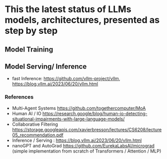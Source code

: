 # This the latest status of LLMs models, architectures, presented as step by step 

## Model Training
## Model Serving/ Inference
 - fast Inference: https://github.com/vllm-project/vllm, 
  https://blog.vllm.ai/2023/06/20/vllm.html

### References
- Multi-Agent Systems https://github.com/togethercomputer/MoA
- Human AI / IO https://research.google/blog/human-io-detecting-situational-impairments-with-large-language-models/
- Collaborative Filtering https://storage.googleapis.com/xavierbresson/lectures/CS6208/lecture05_recommendation.pdf
- Inference / Serving : https://blog.vllm.ai/2023/06/20/vllm.html
- nanoGPT and AutoGrad https://github.com/EurekaLabsAI/micrograd (simple implementation from scratch of Transformers / Attention / MLP)
